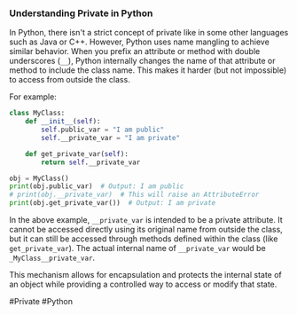 ### Understanding Private in Python

In Python, there isn't a strict concept of private like in some other languages such as Java or C++. However, Python uses name mangling to achieve similar behavior. When you prefix an attribute or method with double underscores (`__`), Python internally changes the name of that attribute or method to include the class name. This makes it harder (but not impossible) to access from outside the class.

For example:

```python
class MyClass:
    def __init__(self):
        self.public_var = "I am public"
        self.__private_var = "I am private"

    def get_private_var(self):
        return self.__private_var

obj = MyClass()
print(obj.public_var)  # Output: I am public
# print(obj.__private_var)  # This will raise an AttributeError
print(obj.get_private_var())  # Output: I am private
```

In the above example, `__private_var` is intended to be a private attribute. It cannot be accessed directly using its original name from outside the class, but it can still be accessed through methods defined within the class (like `get_private_var`). The actual internal name of `__private_var` would be `_MyClass__private_var`.

This mechanism allows for encapsulation and protects the internal state of an object while providing a controlled way to access or modify that state.

#Private #Python